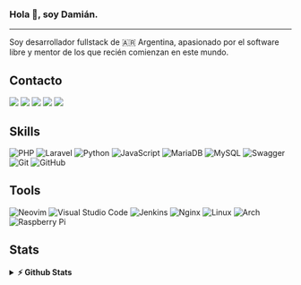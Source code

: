 ### Hola 👋, soy Damián. 
---
Soy desarrollador fullstack de 🇦🇷 Argentina, apasionado por el software libre y mentor de los que recién comienzan en este mundo.

## Contacto 
<a href="https://linkedin.com/in/damian-canonica"><img src="https://img.shields.io/badge/linkedin-%230077B5.svg?style=Social&logo=linkedin&logoColor=white"></a> <a href="https://twitter.com/damiandeveloper"><img src="https://img.shields.io/badge/X-%23000000.svg?style=Social&logo=X&logoColor=white"></a> <a href="https://discordapp.com/users/515144896785547274"><img src="https://img.shields.io/badge/Discord-%235865F2.svg?style=Social&logo=discord&logoColor=white"></a> <a href="mailto:damiancanonica90@gmail.com"><img src="https://img.shields.io/badge/Gmail-D14836?style=Social&logo=gmail&logoColor=white"></a> <a href="https://instagram.com/damian.developer"><img src="https://img.shields.io/badge/Instagram-%23E4405F.svg?style=Social&logo=Instagram&logoColor=white"></a>

## Skills
![PHP](https://img.shields.io/badge/php-%23777BB4.svg?style=Social&logo=php&logoColor=white) ![Laravel](https://img.shields.io/badge/laravel-%23FF2D20.svg?style=Social&logo=laravel&logoColor=white) ![Python](https://img.shields.io/badge/python-3670A0?style=Social&logo=python&logoColor=ffdd54) ![JavaScript](https://img.shields.io/badge/javascript-%23323330.svg?style=Social&logo=javascript&logoColor=%23F7DF1E) ![MariaDB](https://img.shields.io/badge/MariaDB-003545?style=Social&logo=mariadb&logoColor=white) ![MySQL](https://img.shields.io/badge/mysql-4479A1.svg?style=Social&logo=mysql&logoColor=white) ![Swagger](https://img.shields.io/badge/-Swagger-%23Clojure?style=Social&logo=swagger&logoColor=white) ![Git](https://img.shields.io/badge/git-%23F05033.svg?style=Social&logo=git&logoColor=white) ![GitHub](https://img.shields.io/badge/github-%23121011.svg?style=Social&logo=github&logoColor=white) 

## Tools
![Neovim](https://img.shields.io/badge/NeoVim-%2357A143.svg?&style=Social&logo=neovim&logoColor=white) ![Visual Studio Code](https://img.shields.io/badge/Visual%20Studio%20Code-0078d7.svg?style=Social&logo=visual-studio-code&logoColor=white) ![Jenkins](https://img.shields.io/badge/jenkins-%232C5263.svg?style=Social&logo=jenkins&logoColor=white) ![Nginx](https://img.shields.io/badge/nginx-%23009639.svg?style=Social&logo=nginx&logoColor=white) ![Linux](https://img.shields.io/badge/Linux-FCC624?style=Social&logo=linux&logoColor=black) ![Arch](https://img.shields.io/badge/Arch%20Linux-1793D1?logo=arch-linux&logoColor=fff&style=Social) ![Raspberry Pi](https://img.shields.io/badge/-RaspberryPi-C51A4A?style=Social&logo=Raspberry-Pi)


## Stats
<details> 
 <summary><b>⚡ Github Stats</b></summary>
  <br /> 

   <picture>
  <source
    srcset="https://github-readme-stats-three-phi-93.vercel.app/api?username=damian-developer&show_icons=true&theme=gruvbox"
    media="(prefers-color-scheme: dark)"
  />
  <source
    srcset="https://github-readme-stats-three-phi-93.vercel.app/api?username=damian-developer&show_icons=true"
    media="(prefers-color-scheme: light), (prefers-color-scheme: no-preference)"
  />
  <img src="https://github-readme-stats-three-phi-93.vercel.app/api?username=damian-developer&show_icons=true" />
</picture>

<picture>
  <source
    srcset="https://github-readme-stats-three-phi-93.vercel.app/api/top-langs/?username=damian-developer&exclude_repo=KNN-Image-Classification&show_icons=true&theme=gruvbox&hide_border=false&layout=compact&langs_count=8"
    media="(prefers-color-scheme: dark)"
  />
  <source
    srcset="https://github-readme-stats-three-phi-93.vercel.app/api/top-langs/?username=damian-developer&exclude_repo=KNN-Image-Classification&show_icons=true&hide_border=true&layout=compact&langs_count=8"
    media="(prefers-color-scheme: light), (prefers-color-scheme: no-preference)"
  />
  <img src="https://github-readme-stats-three-phi-93.vercel.app/api?username=damian-developer&show_icons=true" />
</picture>

</details>